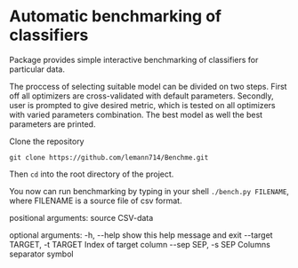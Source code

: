 # Automatic benchmarking of classifiers

Package provides simple interactive benchmarking of classifiers for particular data.

The proccess of selecting suitable model can be divided on two steps.
First off all optimizers are cross-validated with default parameters. Secondly, user is prompted to give desired metric, which is tested on all optimizers with varied parameters combination. The best model as well the best parameters are printed.

Clone the repository
```
git clone https://github.com/lemann714/Benchme.git
```
Then ```cd``` into the root directory of the project.

You now can run benchmarking by typing in your shell ```./bench.py FILENAME```, where FILENAME is a source file of csv format.

positional arguments:
  source                CSV-data

optional arguments:
  -h, --help            show this help message and exit
  --target TARGET, -t TARGET
                        Index of target column
  --sep SEP, -s SEP     Columns separator symbol
